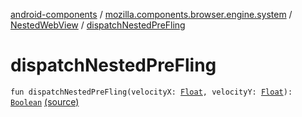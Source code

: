 [android-components](../../index.md) / [mozilla.components.browser.engine.system](../index.md) / [NestedWebView](index.md) / [dispatchNestedPreFling](./dispatch-nested-pre-fling.md)

# dispatchNestedPreFling

`fun dispatchNestedPreFling(velocityX: `[`Float`](https://kotlinlang.org/api/latest/jvm/stdlib/kotlin/-float/index.html)`, velocityY: `[`Float`](https://kotlinlang.org/api/latest/jvm/stdlib/kotlin/-float/index.html)`): `[`Boolean`](https://kotlinlang.org/api/latest/jvm/stdlib/kotlin/-boolean/index.html) [(source)](https://github.com/mozilla-mobile/android-components/blob/master/components/browser/engine-system/src/main/java/mozilla/components/browser/engine/system/NestedWebView.kt#L156)